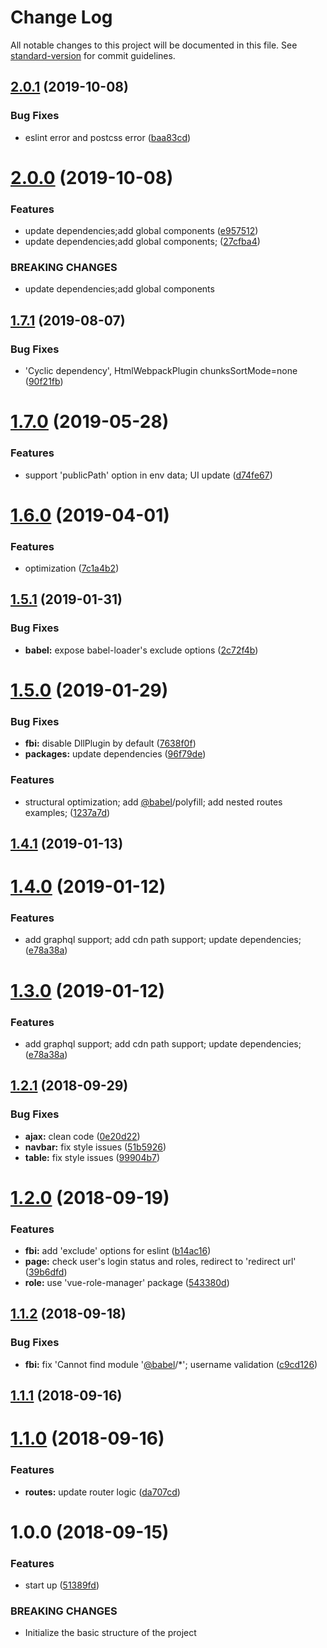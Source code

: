 # Change Log

All notable changes to this project will be documented in this file. See [standard-version](https://github.com/conventional-changelog/standard-version) for commit guidelines.

<a name="2.0.1"></a>
## [2.0.1](https://github.com/fbi-templates/fbi-project-vue-admin/compare/v2.0.0...v2.0.1) (2019-10-08)


### Bug Fixes

* eslint error and postcss error ([baa83cd](https://github.com/fbi-templates/fbi-project-vue-admin/commit/baa83cd))



<a name="2.0.0"></a>
# [2.0.0](https://github.com/fbi-templates/fbi-project-vue-admin/compare/v1.7.1...v2.0.0) (2019-10-08)


### Features

* update dependencies;add global components ([e957512](https://github.com/fbi-templates/fbi-project-vue-admin/commit/e957512))
* update dependencies;add global components; ([27cfba4](https://github.com/fbi-templates/fbi-project-vue-admin/commit/27cfba4))


### BREAKING CHANGES

* update dependencies;add global components



<a name="1.7.1"></a>
## [1.7.1](https://github.com/fbi-templates/fbi-project-vue-admin/compare/v1.7.0...v1.7.1) (2019-08-07)


### Bug Fixes

* 'Cyclic dependency', HtmlWebpackPlugin chunksSortMode=none ([90f21fb](https://github.com/fbi-templates/fbi-project-vue-admin/commit/90f21fb))



<a name="1.7.0"></a>
# [1.7.0](https://github.com/fbi-templates/fbi-project-vue-admin/compare/v1.6.0...v1.7.0) (2019-05-28)


### Features

* support 'publicPath' option in env data; UI update ([d74fe67](https://github.com/fbi-templates/fbi-project-vue-admin/commit/d74fe67))



<a name="1.6.0"></a>
# [1.6.0](https://github.com/fbi-templates/fbi-project-vue-admin/compare/v1.5.1...v1.6.0) (2019-04-01)


### Features

* optimization ([7c1a4b2](https://github.com/fbi-templates/fbi-project-vue-admin/commit/7c1a4b2))



<a name="1.5.1"></a>
## [1.5.1](https://github.com/fbi-templates/fbi-project-vue-admin/compare/v1.5.0...v1.5.1) (2019-01-31)


### Bug Fixes

* **babel:** expose babel-loader's exclude options ([2c72f4b](https://github.com/fbi-templates/fbi-project-vue-admin/commit/2c72f4b))



<a name="1.5.0"></a>
# [1.5.0](https://github.com/fbi-templates/fbi-project-vue-admin/compare/v1.4.1...v1.5.0) (2019-01-29)


### Bug Fixes

* **fbi:** disable DllPlugin by default ([7638f0f](https://github.com/fbi-templates/fbi-project-vue-admin/commit/7638f0f))
* **packages:** update dependencies ([96f79de](https://github.com/fbi-templates/fbi-project-vue-admin/commit/96f79de))


### Features

* structural optimization; add [@babel](https://github.com/babel)/polyfill; add nested routes examples; ([1237a7d](https://github.com/fbi-templates/fbi-project-vue-admin/commit/1237a7d))



<a name="1.4.1"></a>
## [1.4.1](https://github.com/fbi-templates/fbi-project-vue-admin/compare/v1.4.0...v1.4.1) (2019-01-13)



<a name="1.4.0"></a>
# [1.4.0](https://github.com/fbi-templates/fbi-project-vue-admin/compare/v1.2.1...v1.4.0) (2019-01-12)


### Features

* add graphql support; add cdn path support; update dependencies; ([e78a38a](https://github.com/fbi-templates/fbi-project-vue-admin/commit/e78a38a))



<a name="1.3.0"></a>
# [1.3.0](https://github.com/fbi-templates/fbi-project-vue-admin/compare/v1.2.1...v1.3.0) (2019-01-12)


### Features

* add graphql support; add cdn path support; update dependencies; ([e78a38a](https://github.com/fbi-templates/fbi-project-vue-admin/commit/e78a38a))



<a name="1.2.1"></a>
## [1.2.1](https://github.com/fbi-templates/fbi-project-vue-admin/compare/v1.2.0...v1.2.1) (2018-09-29)


### Bug Fixes

* **ajax:** clean code ([0e20d22](https://github.com/fbi-templates/fbi-project-vue-admin/commit/0e20d22))
* **navbar:** fix style issues ([51b5926](https://github.com/fbi-templates/fbi-project-vue-admin/commit/51b5926))
* **table:** fix style issues ([99904b7](https://github.com/fbi-templates/fbi-project-vue-admin/commit/99904b7))



<a name="1.2.0"></a>
# [1.2.0](https://github.com/fbi-templates/fbi-project-vue-admin/compare/v1.1.2...v1.2.0) (2018-09-19)


### Features

* **fbi:** add 'exclude' options for eslint ([b14ac16](https://github.com/fbi-templates/fbi-project-vue-admin/commit/b14ac16))
* **page:** check user's login status and roles, redirect to 'redirect url' ([39b6dfd](https://github.com/fbi-templates/fbi-project-vue-admin/commit/39b6dfd))
* **role:** use 'vue-role-manager' package ([543380d](https://github.com/fbi-templates/fbi-project-vue-admin/commit/543380d))



<a name="1.1.2"></a>
## [1.1.2](https://github.com/fbi-templates/fbi-project-vue-admin/compare/v1.1.1...v1.1.2) (2018-09-18)


### Bug Fixes

* **fbi:** fix 'Cannot find module '[@babel](https://github.com/babel)/*'; username validation ([c9cd126](https://github.com/fbi-templates/fbi-project-vue-admin/commit/c9cd126))



<a name="1.1.1"></a>
## [1.1.1](https://github.com/fbi-templates/fbi-project-vue-admin/compare/v1.1.0...v1.1.1) (2018-09-16)



<a name="1.1.0"></a>
# [1.1.0](https://github.com/fbi-templates/fbi-project-vue-admin/compare/v1.0.0...v1.1.0) (2018-09-16)


### Features

* **routes:** update router logic ([da707cd](https://github.com/fbi-templates/fbi-project-vue-admin/commit/da707cd))



<a name="1.0.0"></a>
# 1.0.0 (2018-09-15)


### Features

* start up ([51389fd](https://github.com/fbi-templates/fbi-project-vue-admin/commit/51389fd))


### BREAKING CHANGES

* Initialize the basic structure of the project

